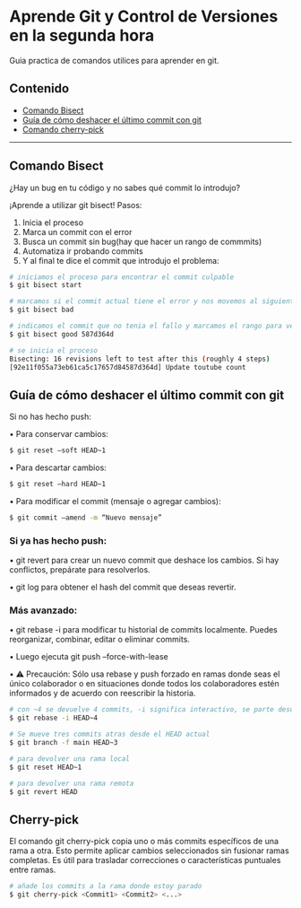 # Aprende Git y Control de Versiones en la segunda hora

Guia practica de comandos utilices para aprender en git.

## Contenido

- [Comando Bisect](#comando-bisect)
- [Guía de cómo deshacer el último commit con git](#guía-de-cómo-deshacer-el-último-commit-con-git)
- [Comando cherry-pick](#cherry-pick)

---


## Comando Bisect
¿Hay un bug en tu código y no sabes qué commit lo introdujo?

¡Aprende a utilizar git bisect! Pasos:

1. Inicia el proceso
2. Marca un commit con el error
3. Busca un commit sin bug(hay que hacer un rango de commmits)
4. Automatiza ir probando commits
5. Y al final te dice el commit que introdujo el problema:

```bash
# iniciamos el proceso para encontrar el commit culpable
$ git bisect start

# marcamos si el commit actual tiene el error y nos movemos al siguiente
$ git bisect bad

# indicamos el commit que no tenia el fallo y marcamos el rango para verificar commits
$ git bisect good 587d364d

# se inicia el proceso
Bisecting: 16 revisions left to test after this (roughly 4 steps)
[92e11f055a73eb61ca5c17657d84587d364d] Update toutube count
```


## Guía de cómo deshacer el último commit con git

Si no has hecho push:

• Para conservar cambios:
```bash
$ git reset –soft HEAD~1
```
• Para descartar cambios:
```bash
$ git reset –hard HEAD~1
```
• Para modificar el commit (mensaje o agregar cambios):
```bash
$ git commit –amend -m “Nuevo mensaje”
```
### Si ya has hecho push:

• git revert para crear un nuevo commit que deshace los cambios. Si hay conflictos, prepárate para resolverlos.

• git log para obtener el hash del commit que deseas revertir.

### Más avanzado:

• git rebase -i para modificar tu historial de commits localmente. Puedes reorganizar, combinar, editar o eliminar commits.

• Luego ejecuta git push –force-with-lease

• ⚠️ Precaución: Sólo usa rebase y push forzado en ramas donde seas el único colaborador o en situaciones donde todos los colaboradores estén informados y de acuerdo con reescribir la historia.



```bash
# con ~4 se devuelve 4 commits, -i significa interactivo, se parte desde 4 commits atras y se puede seleccionar los commits que se quieren para la nueva rama
$ git rebase -i HEAD~4 
```

```bash
# Se mueve tres commits atras desde el HEAD actual
$ git branch -f main HEAD~3
```


```bash
# para devolver una rama local
$ git reset HEAD~1 
```
```bash
# para devolver una rama remota
$ git revert HEAD 
```

## Cherry-pick
El comando git cherry-pick copia uno o más commits específicos de una rama a otra. Esto permite aplicar cambios seleccionados sin fusionar ramas completas. Es útil para trasladar correcciones o características puntuales entre ramas.

```bash
# añade los commits a la rama donde estoy parado
$ git cherry-pick <Commit1> <Commit2> <...> 
```